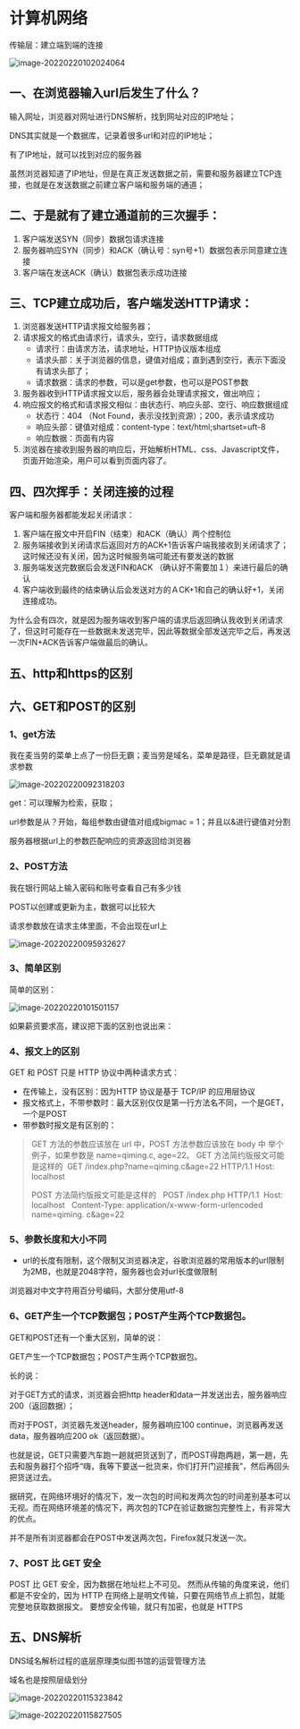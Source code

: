 # 计算机网络

传输层：建立端到端的连接

![image-20220220102024064](@alias/image-20220220102024064.png)



## 一、在浏览器输入url后发生了什么？

输入网址，浏览器对网址进行DNS解析，找到网址对应的IP地址；

DNS其实就是一个数据库，记录着很多url和对应的IP地址；

有了IP地址，就可以找到对应的服务器

虽然浏览器知道了IP地址，但是在真正发送数据之前，需要和服务器建立TCP连接，也就是在发送数据之前建立客户端和服务端的通道；

## 二、于是就有了建立通道前的三次握手：

1. 客户端发送SYN（同步）数据包请求连接
2. 服务器响应SYN（同步）和ACK（确认号：syn号+1）数据包表示同意建立连接
3. 客户端在发送ACK（确认）数据包表示成功连接

## 三、TCP建立成功后，客户端发送HTTP请求：

1. 浏览器发送HTTP请求报文给服务器；
2. 请求报文的格式由请求行，请求头，空行，请求数据组成
   - 请求行：由请求方法，请求地址，HTTP协议版本组成
   - 请求头部：关于浏览器的信息，键值对组成；直到遇到空行，表示下面没有请求头部了；
   - 请求数据：请求的参数，可以是get参数，也可以是POST参数
3. 服务器收到HTTP请求报文以后，服务器会处理请求报文，做出响应；
4. 响应报文的格式和请求报文相似：由状态行、响应头部、空行、响应数据组成
   - 状态行：404 （Not Found，表示没找到资源）；200，表示请求成功
   - 响应头部：键值对组成：content-type：text/html;shartset=uft-8
   - 响应数据：页面有内容
5. 浏览器在接收到服务器的响应后，开始解析HTML、css、Javascript文件，页面开始渲染，用户可以看到页面内容了。

## 四、四次挥手：关闭连接的过程

客户端和服务器都能发起关闭请求：

1. 客户端在报文中开启FIN（结束）和ACK（确认）两个控制位
2. 服务端接收到关闭请求后返回对方的ACK+1告诉客户端我接收到关闭请求了；这时候还没有关闭，因为这时候服务端可能还有要发送的数据
3. 服务端发送完数据后会发送FIN和ACK （确认好不需要加１）来进行最后的确认
4. 客户端收到最终的结束确认后会发送对方的ＡCK+1和自己的确认好+1，关闭连接成功。

为什么会有四次，就是因为服务端收到客户端的请求后返回确认我收到关闭请求了，但这时可能存在一些数据未发送完毕，因此等数据全部发送完毕之后，再发送一次FIN+ACK告诉客户端做最后的确认。

## 五、http和https的区别

## 六、GET和POST的区别

### 1、get方法

我在麦当劳的菜单上点了一份巨无霸；麦当劳是域名，菜单是路径，巨无霸就是请求参数

![image-20220220092318203](@alias/image-20220220092318203.png)

get：可以理解为检索，获取；

url参数是从？开始，每组参数由键值对组成bigmac = 1；并且以&进行键值对分割

服务器根据url上的参数匹配响应的资源返回给浏览器

### 2、POST方法

我在银行网站上输入密码和账号查看自己有多少钱

POST以创建或更新为主，数据可以比较大

请求参数放在请求主体里面，不会出现在url上

![image-20220220095932627](@alias/image-20220220095932627.png)

### 3、简单区别

简单的区别：

![image-20220220101501157](@alias/image-20220220101501157.png)

如果薪资要求高，建议把下面的区别也说出来：

### 4、报文上的区别

GET 和 POST 只是 HTTP 协议中两种请求方式：

- 在传输上，没有区别：因为HTTP 协议是基于 TCP/IP 的应用层协议
- 报文格式上，不带参数时：最大区别仅仅是第一行方法名不同，一个是GET，一个是POST
- 带参数时报文是有区别的：

> GET 方法的参数应该放在 url 中，POST 方法参数应该放在 body 中
> 举个例子，如果参数是 name=qiming.c, age=22。
> GET 方法简约版报文可能是这样的 
> GET /index.php?name=qiming.c&age=22 HTTP/1.1
> Host: localhost
>
> POST 方法简约版报文可能是这样的 
>  POST /index.php HTTP/1.1
>  Host: localhost 
>  Content-Type: application/x-www-form-urlencoded name=qiming. c&age=22

### 5、参数长度和大小不同

- url的长度有限制，这个限制又浏览器决定，谷歌浏览器的常用版本的url限制为2MB，也就是2048字符，服务器也会对url长度做限制

浏览器对中文字符用百分号编码，大部分使用utf-8

### 6、GET产生一个TCP数据包；POST产生两个TCP数据包。

GET和POST还有一个重大区别，简单的说：

GET产生一个TCP数据包；POST产生两个TCP数据包。

长的说：

对于GET方式的请求，浏览器会把http header和data一并发送出去，服务器响应200（返回数据）；

而对于POST，浏览器先发送header，服务器响应100 continue，浏览器再发送data，服务器响应200 ok（返回数据）。

也就是说，GET只需要汽车跑一趟就把货送到了，而POST得跑两趟，第一趟，先去和服务器打个招呼“嗨，我等下要送一批货来，你们打开门迎接我”，然后再回头把货送过去。

据研究，在网络环境好的情况下，发一次包的时间和发两次包的时间差别基本可以无视。而在网络环境差的情况下，两次包的TCP在验证数据包完整性上，有非常大的优点。

并不是所有浏览器都会在POST中发送两次包，Firefox就只发送一次。

### 7、POST 比 GET 安全

POST 比 GET 安全，因为数据在地址栏上不可见。
然而从传输的角度来说，他们都是不安全的，因为 HTTP 在网络上是明文传输，只要在网络节点上抓包，就能完整地获取数据报文。
要想安全传输，就只有加密，也就是 HTTPS



## 五、DNS解析

DNS域名解析过程的底层原理类似图书馆的运营管理方法

域名也是按照层级划分

![image-20220220115323842](@alias/image-20220220115323842.png)

![image-20220220115827505](@alias/image-20220220115827505.png)

<ClientOnly>
  <Valine></Valine>
</ClientOnly>